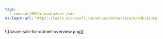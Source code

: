 ```yaml
---
tags:
  - concept/SRE/cloud/azure /sdk
ms-learn-url: https://learn.microsoft.com/en-us/dotnet/azure/sdk/azure-sdk-for-dotnet
---
```

![[azure-sdk-for-dotnet-overview.png]]